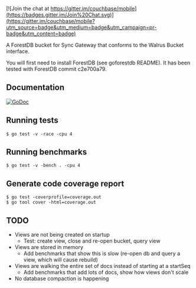 
[![Join the chat at https://gitter.im/couchbase/mobile](https://badges.gitter.im/Join%20Chat.svg)](https://gitter.im/couchbase/mobile?utm_source=badge&utm_medium=badge&utm_campaign=pr-badge&utm_content=badge)

A ForestDB bucket for Sync Gateway that conforms to the Walrus Bucket interface.

You will first need to install ForestDB (see goforestdb README).  It has been tested with ForestDB commit c2e700a79.

## Documentation

[![GoDoc](https://godoc.org/github.com/couchbaselabs/forestdb-bucket?status.png)](https://godoc.org/github.com/couchbaselabs/forestdb-bucket) 

## Running tests

```
$ go test -v -race -cpu 4
```

## Running benchmarks


```
$ go test -v -bench . -cpu 4
```

## Generate code coverage report

```
$ go test -coverprofile=coverage.out 
$ go tool cover -html=coverage.out
```

## TODO

* Views are not being created on startup
  * Test: create view, close and re-open bucket, query view
* Views are stored in memory
  * Add benchmarks that show this is slow (re-open db and query a view, which will cause rebuild)
* Views are walking the entire set of docs instead of starting at a startSeq
  * Add benchmarks that add lots of docs, show how views don't scale
* No database compaction is happening

